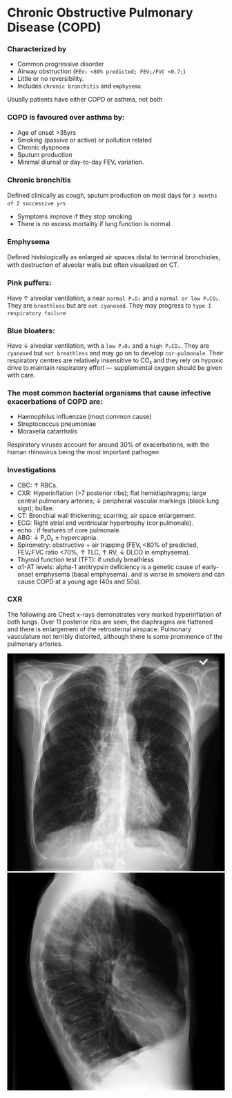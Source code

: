 # Chronic Obstructive Pulmonary Disease (COPD)

### Characterized by

- Common progressive disorder
- Airway obstruction (`FEV₁ <80% predicted; FEV₁/FVC <0.7;`)
- Little or no reversibility.
- Includes `chronic bronchitis` and `emphysema`

Usually patients have either COPD or asthma, not both

### COPD is favoured over asthma by:

- Age of onset >35yrs
- Smoking (passive or active) or pollution related
- Chronic dyspnoea
- Sputum production
- Minimal diurnal or day-to-day FEV₁ variation.

### Chronic bronchitis

Deﬁned clinically as cough, sputum production on most days for `3 months of 2 successive yrs`

- Symptoms improve if they stop smoking
- There is no excess mortality if lung function is normal.

### Emphysema

Deﬁned histologically as enlarged air spaces distal to terminal bronchioles, with destruction of alveolar walls but often visualized on CT.

### Pink puffers:

Have ↑ alveolar ventilation, a near `normal PₐO₂` and a `normal or low PₐCO₂`. They are `breathless` but are `not cyanosed`. They may progress to `type I respiratory failure`

### Blue bloaters:

Have ↓ alveolar ventilation, with a `low PₐO₂` and a `high PₐCO₂`. They are `cyanosed` but `not breathless` and may go on to develop `cor-pulmonale`. Their respiratory centres are relatively insensitive to CO₂ and they rely on hypoxic drive to maintain respiratory effort — supplemental oxygen should be given with care.

### The most common bacterial organisms that cause infective exacerbations of COPD are:

- Haemophilus influenzae (most common cause)
- Streptococcus pneumoniae
- Moraxella catarrhalis

Respiratory viruses account for around 30% of exacerbations, with the human rhinovirus being the most important pathogen

### Investigations

- CBC: ↑ RBCs.
- CXR: Hyperinﬂation (>7 posterior ribs); ﬂat hemidiaphragms; large central pulmonary arteries; ↓ peripheral vascular markings (black lung sign); bullae.
- CT: Bronchial wall thickening; scarring; air space enlargement.
- ECG: Right atrial and ventricular hypertrophy (cor pulmonale).
- echo : if features of core pulmonale.
- ABG: ↓ PₐO₂ ± hypercapnia.
- Spirometry: obstructive + air trapping (FEV₁ <80% of predicted, FEV₁:FVC ratio <70%, ↑ TLC, ↑ RV, ↓ DLCO in emphysema).
- Thyroid function test (TFT): if unduly breathless
- α1-​AT levels: alpha-1 antitrypsin deficiency is a genetic cause of early-onset emphysema (basal emphysema). and is worse in smokers and can cause COPD at a young age (40s and 50s).

### CXR

The following are Chest x-rays demonstrates very marked hyperinflation of both lungs. Over 11 posterior ribs are seen, the diaphragms are flattened and there is enlargement of the retrosternal airspace. Pulmonary vasculature not terribly distorted, although there is some prominence of the pulmonary arteries.

![Oxygen Dissociation Curve](../assets/copd_cxr_fp.jpg)
![Oxygen Dissociation Curve](../assets/copd_cxr_lp.jpg)
